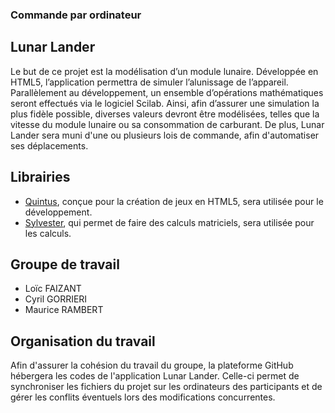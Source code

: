 ﻿### Commande par ordinateur ###

## Lunar Lander
Le but de ce projet est la modélisation d’un module lunaire. Développée en HTML5, l’application permettra de simuler l’alunissage de l’appareil.
Parallèlement au développement, un ensemble d’opérations mathématiques seront effectués via le logiciel Scilab. Ainsi, afin d’assurer une simulation la plus fidèle possible, diverses valeurs devront être modélisées, telles que la vitesse du module lunaire ou sa consommation de carburant.
De plus, Lunar Lander sera muni d'une ou plusieurs lois de commande, afin d'automatiser ses déplacements.

## Librairies
+ [Quintus](http://html5quintus.com/ "Quintus"), conçue pour la création de jeux en HTML5, sera utilisée pour le développement.
+ [Sylvester](http://sylvester.jcoglan.com/ "Sylvester"), qui permet de faire des calculs matriciels, sera utilisée pour les calculs.

## Groupe de travail
+	Loïc FAIZANT
+	Cyril GORRIERI
+	Maurice RAMBERT

## Organisation du travail
Afin d'assurer la cohésion du travail du groupe, la plateforme GitHub hébergera les codes de l'application Lunar Lander.
Celle-ci permet de synchroniser les fichiers du projet sur les ordinateurs des participants et de gérer les conflits éventuels lors des modifications concurrentes.
